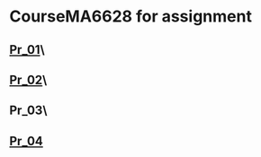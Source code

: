 # CourseMA6628 for assignment

## [Pr_01](https://github.com/hugo511/CourseMA6628/blob/master/MA6628_pr01_Zhonghao%20Xian.ipynb)\
## [Pr_02](https://github.com/hugo511/CourseMA6628/blob/master/MA6628_pr_02_Zhonghao%20Xian.ipynb)\
## Pr_03\
## [Pr_04](https://github.com/hugo511/CourseMA6628/blob/master/MA6628_pr_04_Zhonghao%20Xian.ipynb)
